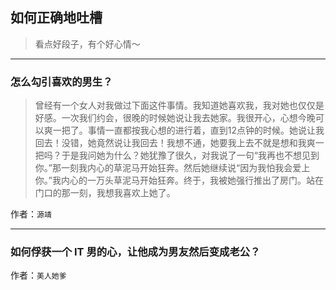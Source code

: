 ## 如何正确地吐槽

> 看点好段子，有个好心情～


 
---

### 怎么勾引喜欢的男生？

> 曾经有一个女人对我做过下面这件事情。我知道她喜欢我，我对她也仅仅是好感。一次我们约会，很晚的时候她说让我去她家。我很开心，心想今晚可以爽一把了。事情一直都按我心想的进行着，直到12点钟的时候。她说让我回去！没错，她竟然说让我回去！我想不通，她要我上去不就是想和我爽一把吗？于是我问她为什么？她犹豫了很久，对我说了一句“我再也不想见到你。”那一刻我内心的草泥马开始狂奔。然后她继续说“因为我怕我会爱上你。”我内心的一万头草泥马开始狂奔。终于，我被她强行推出了房门。站在门口的那一刻，我想我喜欢上她了。


作者：`源靖`

---

### 如何俘获一个 IT 男的心，让他成为男友然后变成老公？

> 


作者：`美人她爹`